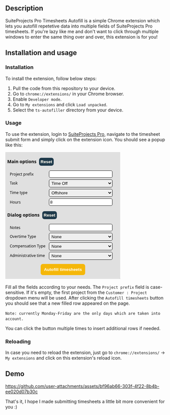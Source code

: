 ## Description

SuiteProjects Pro Timesheets Autofill is a simple Chrome extension which lets
you autofill repetetive data into multiple fields of SuiteProjects Pro
timesheets. If you're lazy like me and don't want to click through multiple
windows to enter the same thing over and over, this extension is for you!

## Installation and usage

### Installation
To install the extension, follow below steps:

1. Pull the code from this repository to your device.
2. Go to `chrome://extensions/` in your Chrome browser.
3. Enable `Developer mode`.
4. Go to `My extensions` and click `Load unpacked`.
5. Select the `ts-autofiller` directory from your device.

### Usage
To use the extension, login to [SuiteProjects Pro](https://auth.netsuitesuiteprojectspro.com),
navigate to the timesheet submit form and simply click on the extension icon.
You should see a popup like this:

![Popup](./popup.png)

Fill all the fields according to your needs. The `Project prefix` field is
case-sensitive. If it's empty, the first project from the `Customer : Project`
dropdown menu will be used. After clicking the `Autofill timesheets` button you
should see that a new filled row appeared on the page.

`Note: currently Monday-Friday are the only days which are taken into account.`

You can click the button multiple times to insert additional rows if needed. 

### Reloading
In case you need to reload the extension, just go to `chrome://extensions/` ->
`My extensions` and click on this extension's reload icon.

## Demo
https://github.com/user-attachments/assets/bf96ab66-303f-4f22-8b4b-ee020d07b30c

That's it, I hope I made submitting timesheets a little bit more convenient for
you :)
